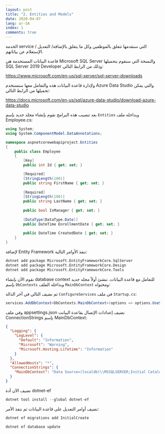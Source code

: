 ```yaml
---
layout: post
title: "2. Entities and Models"
date: 2020-04-07
lang: ar-SA
index: 1
comments: true
---
```


الخدمة service التي سنقدمها تتعلق بالموظفين وكل ما يتغلق بالإضافة/ التعديل / الإستعلام عن بياناتهم. 

قاعدة البيانات المستخدمة هي Microsoft SQL Server والنسخة التي سنقوم بتحميلها SQL Server 2019 Developer وذلك من الرابط التالي:

<https://www.microsoft.com/en-us/sql-server/sql-server-downloads>

ولإدارة قاعدة البيانات هذه والتعامل معها سنستخدم Azure Data Studio والتي يمكن تحميلها من الرابط التالي:

<https://docs.microsoft.com/en-us/sql/azure-data-studio/download-azure-data-studio>

بعد تنصيب هذه البرامج نقوم بإنشاء مجلد جديد بإسم `Entities` وبداخله ملف Employee.cs:

```csharp
using System;
using System.ComponentModel.DataAnnotations;

namespace aspnetcorewebapiproject.Entities
{
    public class Employee
    {
        [Key]
        public int Id { get; set; }

        [Required]
        [StringLength(100)]
        public string FirstName { get; set; }
        
        [Required]
        [StringLength(100)]
        public string LastName { get; set; }
        
        public bool IsManager { get; set; }
        
        [DataType(DataType.Date)]
        public DateTime EnrollmentDate { get; set; }
        
        public DateTime CreatedDate { get; set; }
    }
}
```

لإضافة Entity Framework ننفذ الأوامر التالية:

```bash
dotnet add package Microsoft.EntityFrameworkCore.SqlServer
dotnet add package Microsoft.EntityFrameworkCore.Design
dotnet add package Microsoft.EntityFrameworkCore.Tools
```

نقوم الآن بإنشاء database context للتعامل مع قاعدة البيانات. ننشئ أولاً مجلد جديد بإسم `DbContexts` وبداخله الملف `MainDbContext` ومحتواه:

ثم نضيف التالي في آخر الدالة `ConfigureServices` في ملف `Startup.cs`:

```csharp
services.AddDbContext<DbContexts.MainDbContext>(options => options.UseSqlServer(Configuration.GetConnectionString("MainDbContext")));
```

وفي ملف appsettings.json نضيف إعدادات الإتصال بقاعدة البيانت ConnectionStrings بإسم MainDbContext:

```json
{
  "Logging": {
    "LogLevel": {
      "Default": "Information",
      "Microsoft": "Warning",
      "Microsoft.Hosting.Lifetime": "Information"
    }
  },
  "AllowedHosts": "*",
  "ConnectionStrings": {
    "MainDbContext": "Data Source=(localdb)\\MSSQLSERVER;Initial Catalog=Employees;Integrated Security=True;"
  }    
}

```

نضيف الآن أدة dotnet-ef

```csharp
dotnet tool install --global dotnet-ef
```

نضيف أوامر التعديل على قاعدة البيانات ثم ننفذ الأمر:

```csharp
dotnet ef migrations add InitialCreate
```


```csharp
dotnet ef database update
```

